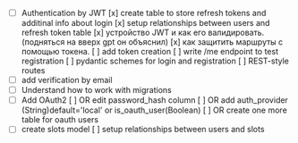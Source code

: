 
- [ ] Authentication by JWT
	[x] create table to store refresh tokens and additinal info about login
	[x] setup relationships between users and refresh token table
	[x] устройство JWT и как его валидировать.(подняться на вверх gpt он объяснил)
	[x] как защитить маршруты с помощью токена.
	[ ] add token creation
	[ ] write /me endpoint to test registration
	[ ] pydantic schemes for login and registration
	[ ] REST-style routes
- [ ] add verification by email
- [ ] Understand how to work with migrations
- [ ] Add OAuth2
	[ ] OR edit password_hash column
	[ ] OR add auth_provider (String)default='local' or is_oauth_user(Boolean)
	[ ] OR create one more table for oauth users
- [ ] create slots model
	[ ] setup relationships between users and slots